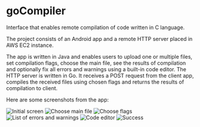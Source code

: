 # goCompiler
Interface that enables remote compilation of code written in C language.


The project consists of an Android app and a remote HTTP server placed in AWS EC2 instance.

The app is written in Java and enables users to upload one or multiple files, set compilation flags, choose the main file, see the results of compilation and optionally fix all errors and warnings using a built-in code editor.
The HTTP server is written in Go. It receives a POST request from the client app, compiles the received files using chosen flags and returns the results of compilation to client.

Here are some screenshots from the app:

![Initial screen](/compiler_1.png)
![Choose main file](/compiler_5.png)
![Choose flags](/compiler_2.png)
![List of errors and warnings](/compiler_3.png)
![Code editor](/compiler_4.png)
![Success](/compiler_6.png)
